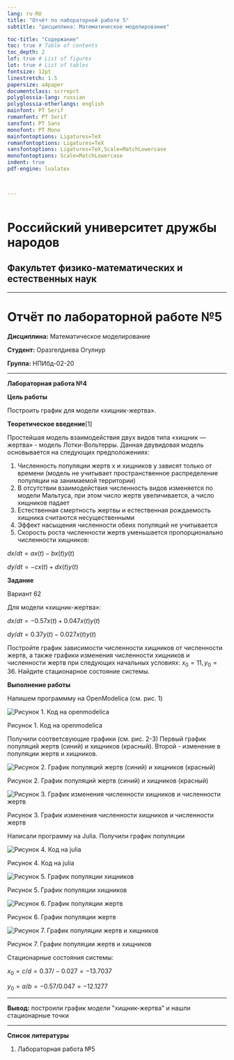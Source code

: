 ```yaml
---
lang: ru-RU
title: "Отчёт по лабораторной работе 5"
subtitle: "дисциплина: Математическое моделирование"

toc-title: "Содержание"
toc: true # Table of contents
toc_depth: 2
lof: true # List of figures
lot: true # List of tables
fontsize: 12pt
linestretch: 1.5
papersize: a4paper
documentclass: scrreprt
polyglossia-lang: russian
polyglossia-otherlangs: english
mainfont: PT Serif
romanfont: PT Serif
sansfont: PT Sans
monofont: PT Mono
mainfontoptions: Ligatures=TeX
romanfontoptions: Ligatures=TeX
sansfontoptions: Ligatures=TeX,Scale=MatchLowercase
monofontoptions: Scale=MatchLowercase
indent: true
pdf-engine: lualatex



--- 
```

![]()

# Российский университет дружбы народов

## Факультет физико-математических и естественных наук
***

# Отчёт по лабораторной работе №5

**Дисциплина:** Математическое моделирование

**Студент:** Оразгелдиева Огулнур

**Группа:** НПИбд-02-20

---

**Лабораторная работа №4**

**Цель работы**

Построить график для модели «хищник-жертва».


**Теоретическое введение**[1]

Простейшая модель взаимодействия двух видов типа «хищник — жертва» -
модель Лотки-Вольтерры. Данная двувидовая модель основывается на 
следующих предположениях:
1. Численность популяции жертв x и хищников y зависят только от времени 
(модель не учитывает пространственное распределение популяции на 
занимаемой территории)
2. В отсутствии взаимодействия численность видов изменяется по модели 
Мальтуса, при этом число жертв увеличивается, а число хищников падает
3. Естественная смертность жертвы и естественная рождаемость хищника 
считаются несущественными
4. Эффект насыщения численности обеих популяций не учитывается
5. Скорость роста численности жертв уменьшается пропорционально 
численности хищников:

$dx/dt=ax(t)-bx(t)y(t)$

$dy/dt=-cx(t)+dx(t)y(t)$

**Задание**

Вариант 62

Для модели «хищник-жертва»:

$dx/dt=-0.57x(t)+0.047x(t)y(t)$

$dy/dt=0.37y(t)-0.027x(t)y(t)$

Постройте график зависимости численности хищников от численности жертв, 
а также графики изменения численности хищников и численности жертв при 
следующих начальных условиях: $x_0=11, y_0=36$. Найдите стационарное 
состояние системы.

**Выполнение работы**

Напишем программму на OpenModelica (см. рис. 1)

![Рисунок 1. Код на openmodelica](https://i.imgur.com/YDk4lhD.png)

Рисунок 1. Код на openmodelica



Получили соответсвующие графики (см. рис. 2-3) Первый график популяций жертв (синий) и хищников (красный). Второй - изменение в популяции жертв и хищников.

![Рисунок 2. График популяций жертв (синий) и хищников (красный)](https://i.imgur.com/Cps6shX.png)

Рисунок 2. График популяций жертв (синий) и хищников (красный)

![Рисунок 3. График изменения численности хищников и численности жертв ](https://i.imgur.com/Ub54hvZ.png)

Рисунок 3. График изменения численности хищников и численности жертв

Написали программу на Julia. Получили график популяции 

![Рисунок 4. Код на julia](https://i.imgur.com/FcSfoC9.png)

Рисунок 4. Код на julia

![Рисунок 5. График популяции хищников](https://i.imgur.com/Q0wwZlL.png)

Рисунок 5. График популяции хищников

![Рисунок 6. График популяции жертв](https://i.imgur.com/rMNonrf.png)

Рисунок 6. График популяции жертв

![Рисунок 7. График популяции жертв и хищников](https://i.imgur.com/XGBRTqJ.png)

Рисунок 7. График популяции жертв и хищников

Стационарные состояния системы:

$x_0=c/d=0.37/-0.027=-13.7037$

$y_0=a/b=-0.57/0.047=-12.1277$

---

**Вывод:** построили график модели "хищник-жертва" и нашли стационарные точки


---

**Список литературы**

1. Лабораторная работа №5











